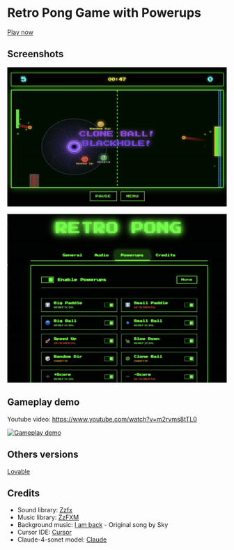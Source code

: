 # Retro Pong Game with Powerups

[Play now](http://hoangtran99.is-a.dev/Pong/)

## Screenshots

![InGame](./screenshots/in-game.png)

![Powerup](./screenshots/powerup.png)

## Gameplay demo

Youtube video: <https://www.youtube.com/watch?v=m2rvms8tTL0>

[![Gameplay demo](https://img.youtube.com/vi/m2rvms8tTL0/0.jpg)](https://www.youtube.com/watch?v=m2rvms8tTL0)

## Others versions

[Lovable](https://retro-ai-pong-chaos.lovable.app/)

## Credits

- Sound library: [Zzfx](https://killedbyapixel.github.io/ZzFX/)
- Music library: [ZzFXM](https://keithclark.github.io/ZzFXM/)
- Background music: [I am back](https://keithclark.github.io/ZzFXM/) - Original song by Sky
- Cursor IDE: [Cursor](https://www.cursor.com/)
- Claude-4-sonet model: [Claude](https://www.anthropic.com/claude/sonnet)
